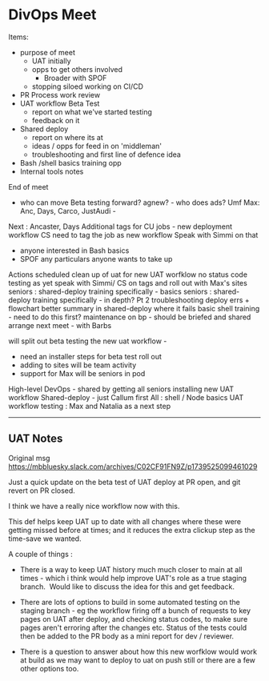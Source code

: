 # DivOps Meet

Items: 
- purpose of meet
	- UAT initially 
	- opps to get others involved
		- Broader with SPOF 
	- stopping siloed working on CI/CD
- PR Process work review 
- UAT workflow Beta Test 
	- report on what we've started testing
	- feedback on it
- Shared deploy 
	- report on where its at 
	- ideas / opps for feed in on 'middleman'
	- troubleshooting and first line of defence idea
- Bash /shell basics training opp
- Internal tools notes 

End of meet 
- who can move Beta testing forward? 
agnew? - who does ads? Umf
Max: Anc, Days, Carco, JustAudi - 

Next : Ancaster, Days
Additional tags for CU jobs - new deployment workflow
CS need to tag the job as new workflow
Speak with Simmi on that

- anyone interested in Bash basics 
- SPOF any particulars anyone wants to take up 

Actions
scheduled clean up of uat for new UAT worfklow
no status code testing as yet
speak with Simmi/ CS on tags and roll out with Max's sites
seniors : shared-deploy training specifically - basics 
seniors : shared-deploy training specifically - in depth? Pt 2
troubleshooting deploy errs + flowchart 
better summary in shared-deploy where it fails
basic shell training - need to do this first?
maintenance on bp - should be briefed and shared
arrange next meet - with Barbs

will split out beta testing the new uat workflow - 
- need an installer steps for beta test roll out
- adding to sites will be team activity 
- support for Max will be seniors in pod

High-level
DevOps - shared by getting all seniors installing new UAT workflow
Shared-deploy - just Callum first
All : shell / Node basics 
UAT workflow testing : Max and Natalia as a next step


---------------------
UAT Notes
---------------------

Original msg 
https://mbbluesky.slack.com/archives/C02CF91FN9Z/p1739525099461029

Just a quick update on the beta test of UAT deploy at PR open, and git revert on PR closed.

  

I think we have a really nice workflow now with this.

This def helps keep UAT up to date with all changes where these were getting missed before at times; and it reduces the extra clickup step as the time-save we wanted.

A couple of things :

  

- There is a way to keep UAT history much much closer to main at all times - which i think would help improve UAT's role as a true staging branch.  Would like to discuss the idea for this and get feedback.

- There are lots of options to build in some automated testing on the staging branch - eg the workflow firing off a bunch of requests to key pages on UAT after deploy, and checking status codes, to make sure pages aren't erroring after the changes etc. Status of the tests could then be added to the PR body as a mini report for dev / reviewer.

- There is a question to answer about how this new worfklow would work at build as we may want to deploy to uat on push still or there are a few other options too.
